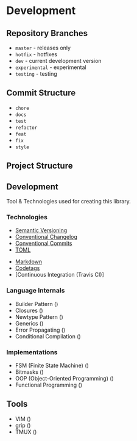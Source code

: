 # Development

## Repository Branches

- `master` - releases only
- `hotfix` - hotfixes
- `dev` - current development version
- `experimental` - experimental
- `testing` - testing

## Commit Structure

- `chore`
- `docs`
- `test`
- `refactor`
- `feat`
- `fix`
- `style`

## Project Structure


## Development

Tool & Technologies used for creating this library.

### Technologies

- [Semantic Versioning]()
- [Conventional Changelog]()
- [Conventional Commits]()
- [TOML]()
<!--- [YAML]()-->
- [Markdown]()
- [Codetags]()
- [Continuous Integration (Travis CI)]


### Language Internals
<!--Path-->
- Builder Pattern ()
- Closures ()
- Newtype Pattern ()
- Generics ()
- Error Propagating ()
- Conditional Compilation ()
<!--- Type alias ()-->
<!--- Parametric Polymorphism ()-->
<!--- Polymorphism ()-->
<!--- Smartpointer ()-->


### Implementations
- FSM (Finite State Machine) ()
- Bitmasks ()
- OOP (Object-Oriented Programming) ()
- Functional Programming ()
<!--- Type hinting (`None::<SomeType>`)-->


## Tools
- VIM ()
- grip ()
- TMUX ()
